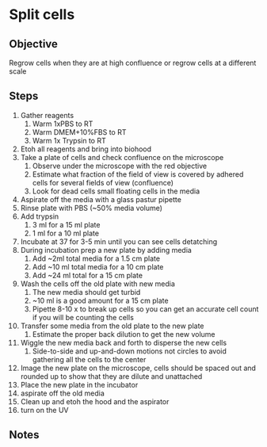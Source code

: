 # Split cells

## Objective
Regrow cells when they are at high confluence or regrow cells at a different scale

## Steps
1. Gather reagents
	1. Warm 1xPBS to RT
	2. Warm DMEM+10%FBS to RT
	3. Warm 1x Trypsin to RT
2. Etoh all reagents and bring into biohood
3. Take a plate of cells and check confluence on the microscope
	1. Observe under the microscope with the red objective
	2. Estimate what fraction of the field of view is covered by adhered cells for several fields of view (confluence)
	3. Look for dead cells small floating cells in the media
4. Aspirate off the media with a glass pastur pipette
5. Rinse plate with PBS (~50% media volume)
6. Add trypsin
	1. 3 ml for a 15 ml plate
	2. 1 ml for a 10 ml plate
7. Incubate at 37 for 3-5 min until you can see cells detatching
8. During incubation prep a new plate by adding media
	1. Add ~2ml total media for a 1.5 cm plate
	2. Add ~10 ml total media for a 10 cm plate
	3. Add ~24 ml total for a 15 cm plate
9. Wash the cells off the old plate with new media
	1. The new media should get turbid
	2. ~10 ml is a good amount for a 15 cm plate
	3. Pipette 8-10 x to break up cells so you can get an accurate cell count if you will be counting the cells
10. Transfer some media from the old plate to the new plate
	1. Estimate the proper back dilution to get the new volume
11. Wiggle the new media back and forth to disperse the new cells
	1. Side-to-side and up-and-down motions not circles to avoid gathering all the cells to the center
12. Image the new plate on the microscope, cells should be spaced out and rounded up to show that they are dilute and unattached
13. Place the new plate in the incubator
14. aspirate off the old media
15. Clean up and etoh the hood and the aspirator
16. turn on the UV

## Notes
